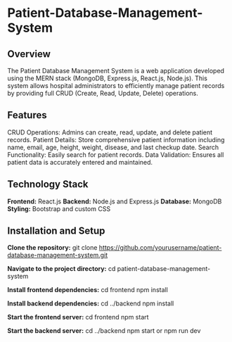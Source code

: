 # Patient-Database-Management-System

## Overview
The Patient Database Management System is a web application developed using the MERN stack (MongoDB, Express.js, React.js, Node.js). This system allows hospital administrators to efficiently manage patient records by providing full CRUD (Create, Read, Update, Delete) operations.

## Features 
CRUD Operations: Admins can create, read, update, and delete patient records.
Patient Details: Store comprehensive patient information including name, email, age, height, weight, disease, and last checkup date.
Search Functionality: Easily search for patient records.
Data Validation: Ensures all patient data is accurately entered and maintained.

## Technology Stack
**Frontend:** React.js
**Backend:** Node.js and Express.js
**Database:** MongoDB
**Styling:** Bootstrap and custom CSS

## Installation and Setup
**Clone the repository:** 
git clone https://github.com/yourusername/patient-database-management-system.git

**Navigate to the project directory:**
cd patient-database-management-system

**Install frontend dependencies:**
cd frontend
npm install

**Install backend dependencies:**
cd ../backend
npm install

**Start the frontend server:**
cd frontend
npm start

**Start the backend server:**
cd ../backend
npm start or npm run dev
